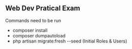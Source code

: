 

## Web Dev Pratical Exam

Commands need to be run

- composer install
- composer dumpautoload
- php artisan migrate:fresh --seed (Initial Roles & Users)


